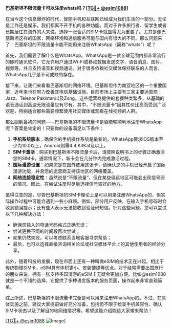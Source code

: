 **巴基斯坦不限流量卡可以注册whats吗？[[TG💪+ @esim1088](https://t.me/s/esim1088)]**

在当今这个信息爆炸的时代，智能手机和互联网已经成为我们生活的一部分。无论是工作还是娱乐，我们都离不开手机的各种功能。而对于许多旅行者、留学生或者长期居住在海外的人来说，选择一张合适的SIM卡就显得尤为重要了。尤其是像巴基斯坦这样的国家，网络环境和通信服务可能与国内有很大的不同。那么问题来了：巴基斯坦的不限流量卡能不能用来注册WhatsApp（简称“whats”）呢？

首先，我们需要了解什么是WhatsApp。WhatsApp是一款全球范围内都非常流行的即时通讯软件，它允许用户通过Wi-Fi或移动数据发送文字、语音消息、图片、视频等，并且支持语音和视频通话。对于很多依赖社交媒体保持联系的人而言，WhatsApp几乎是不可或缺的存在。

接下来，让我们来看看巴基斯坦的网络环境。巴基斯坦作为南亚地区的一个重要国家，近年来也在努力改善其电信基础设施。目前市场上主要有三家主要运营商：Jazz、Telenor Pakistan以及Zong。这些运营商提供的套餐种类繁多，从基础的语音通话到高速无限流量应有尽有。其中，“不限流量卡”因其性价比高而受到广泛欢迎，特别适合那些需要频繁使用社交媒体或观看在线视频的人群。

那么回到最初的问题——巴基斯坦的不限流量卡是否能够顺利地注册WhatsApp呢？答案是肯定的！只要你的设备满足以下条件：

1. **手机系统版本**：确保你的手机操作系统是最新的。WhatsApp要求iOS版本至少为10.0以上，Android则需4.4 KitKat及以上。
2. **SIM卡激活**：购买到巴基斯坦不限流量卡后，请按照说明书上的步骤正确激活您的SIM卡。通常情况下，新卡会在几分钟内完成激活过程。
3. **国际漫游设置**：如果您是在国外使用这张卡，请确认您的手机已经开启了国际漫游功能，并且您的运营商支持该地区的网络覆盖。
4. **网络连接稳定性**：虽然说是“不限流量”，但在某些偏远地区可能会出现信号弱的情况。因此，在尝试注册时尽量选择信号较好的地方。

值得注意的是，尽管巴基斯坦的SIM卡理论上是可以用来注册WhatsApp的，但实际操作过程中可能会遇到一些小麻烦。例如，部分用户反映，在输入手机号码时会收到错误提示；还有些人表示无法接收到验证码短信。针对这些问题，您可以尝试以下几种解决办法：

- 确保您输入的电话号码格式正确无误；
- 尝试更换不同的时间段再次尝试；
- 如果仍然失败，可以考虑联系当地客服寻求帮助；
- 最后，也可以选择直接咨询相关论坛或社交媒体平台上的其他使用者的经验分享。

此外，随着科技的发展，现在市面上还有一种叫做eSIM的技术正在兴起。相比于传统物理SIM卡，eSIM具有体积更小、安装便捷等优点。对于经常需要出国旅行的朋友来说，拥有一张支持多国漫游的eSIM卡无疑会更加方便。比如@esim1088就是一个不错的选择，它提供了多种语言版本的服务页面，操作起来非常直观简单。

综上所述，巴基斯坦的不限流量卡完全是可以用来注册WhatsApp的。不过，在具体实施之前，建议大家提前做好充分准备，包括但不限于检查手机兼容性、确认SIM卡状态以及了解目的地网络情况等。希望这篇介绍能给大家带来帮助！

[[TG💪+ @esim1088](https://t.me/s/esim1088) ![Image](https://i.postimg.cc/4NQfJmqS/Snipaste-2025-05-13-00-14-12.png)]